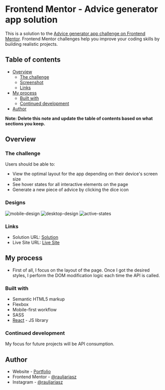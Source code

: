 # Frontend Mentor - Advice generator app solution

This is a solution to the [Advice generator app challenge on Frontend Mentor](https://www.frontendmentor.io/challenges/advice-generator-app-QdUG-13db). Frontend Mentor challenges help you improve your coding skills by building realistic projects.

## Table of contents

- [Overview](#overview)
  - [The challenge](#the-challenge)
  - [Screenshot](#designs)
  - [Links](#links)
- [My process](#my-process)
  - [Built with](#built-with)
  - [Continued development](#continued-development)
- [Author](#author)

**Note: Delete this note and update the table of contents based on what sections you keep.**

## Overview

### The challenge

Users should be able to:

- View the optimal layout for the app depending on their device's screen size
- See hover states for all interactive elements on the page
- Generate a new piece of advice by clicking the dice icon

### Designs

![mobile-design](https://user-images.githubusercontent.com/113625378/226065456-09815d77-5e5b-4dad-abeb-a49c62f2ff90.jpg)
![desktop-design](https://user-images.githubusercontent.com/113625378/226065464-e63ef05d-bc2a-4507-a2fa-29b1d2412191.jpg)
![active-states](https://user-images.githubusercontent.com/113625378/226065466-df7a4783-a273-4621-854b-a3e1027f7bf6.jpg)

### Links

- Solution URL: [Solution](https://www.frontendmentor.io/solutions/advice-generator-app-challenge-using-bem-sass-w-Bb-lCiew)
- Live Site URL: [Live Site](https://rauljariasz.github.io/advice-generator-app/)

## My process

- First of all, I focus on the layout of the page. Once I got the desired styles, I perform the DOM modification logic each time the API is called.

### Built with

- Semantic HTML5 markup
- Flexbox
- Mobile-first workflow
- SASS
- [React](https://reactjs.org/) - JS library

### Continued development

My focus for future projects will be API consumption.

## Author

- Website - [Portfolio](https://rauljariasz.github.io/portfolio/)
- Frontend Mentor - [@rauljariasz](https://www.frontendmentor.io/profile/rauljariasz)
- Instagram - [@rauljariasz](https://www.instagram.com/rauljariasz)
